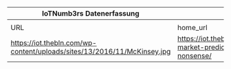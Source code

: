 |IoTNumb3rs Datenerfassung|||||||||||
| ---- | ---- | ---- | ---- | ---- | ---- | ---- | ---- | ---- | ---- | ---- |
||||||||||||
|URL|home_url|filename|device_class|device_count|market_class|market_volume|prognosis_year|publication_year|authorship_class|Dropbox folder|
|https://iot.thebln.com/wp-content/uploads/sites/13/2016/11/McKinsey.jpg|https://iot.thebln.com/2016/11/iot-market-predictions-guaranteed-nonsense/|file7_McKinsey.jpg|||economic impact|4500000000000|2025|2016|blogger|marielledemuth/20181121-1800|
